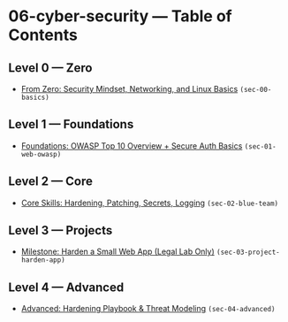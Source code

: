 # 06-cyber-security — Table of Contents

## Level 0 — Zero

- [From Zero: Security Mindset, Networking, and Linux Basics](sec-00-basics.md) `(sec-00-basics)`

## Level 1 — Foundations

- [Foundations: OWASP Top 10 Overview + Secure Auth Basics](sec-01-web-owasp.md) `(sec-01-web-owasp)`

## Level 2 — Core

- [Core Skills: Hardening, Patching, Secrets, Logging](sec-02-blue-team.md) `(sec-02-blue-team)`

## Level 3 — Projects

- [Milestone: Harden a Small Web App (Legal Lab Only)](sec-03-project-harden-app.md) `(sec-03-project-harden-app)`

## Level 4 — Advanced

- [Advanced: Hardening Playbook & Threat Modeling](sec-04-advanced.md) `(sec-04-advanced)`
